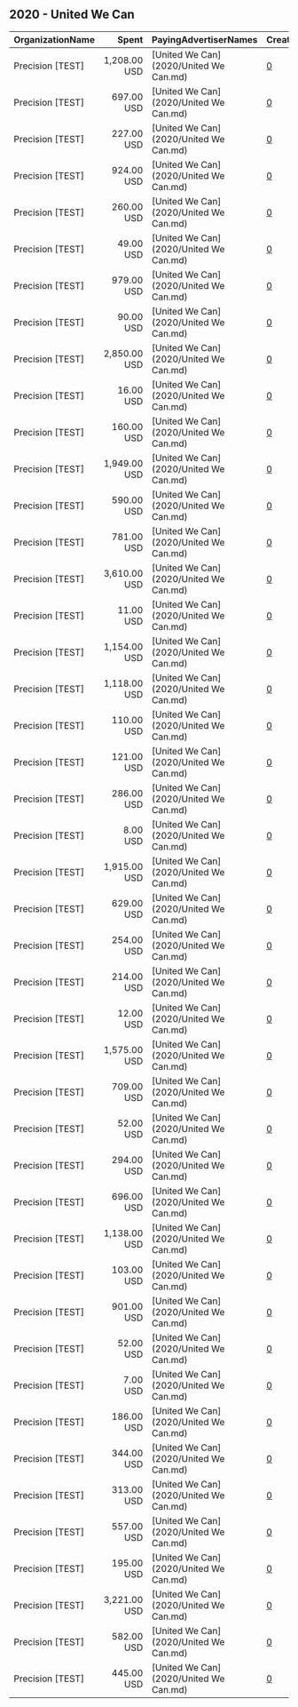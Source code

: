 ## 2020 - United We Can 
|OrganizationName|Spent|PayingAdvertiserNames|CreativeUrls|Impressions|Genders|AgeBrackets|CountryCodes|BillingAddresses|CandidateBallotInformation|
|:---|---:|:---|:---|---:|:---|:---|:---|:---|:---|
|Precision [TEST]|1,208.00 USD|[United We Can](2020/United We Can.md)|[0](https://www.snap.com/political-ads/asset/ba11f9abfaa71d4eea10e3a7804eba33b8f74542ccee81561c79c34412ff006a?mediaType=mp4)|622,569||18+|united states|"1121 14th Street NW Suite 700,Washington,20005,US"|Georgia Runoff|
|Precision [TEST]|697.00 USD|[United We Can](2020/United We Can.md)|[0](https://www.snap.com/political-ads/asset/1cc45f399ccb1f7c883bd89545a68c1475aa9687070a7cfa8ebffa6c532f0b06?mediaType=mp4)|42,306||18+|united states|"1121 14th Street NW Suite 700,Washington,20005,US"|Georgia Runoff|
|Precision [TEST]|227.00 USD|[United We Can](2020/United We Can.md)|[0](https://www.snap.com/political-ads/asset/088080df6db161c04d8dde0ba2ae88e5b4248c04624349ffc2d52d191b5d58c5?mediaType=mp4)|127,951||17-24|united states|"1121 14th Street NW Suite 700,Washington,20005,US"||
|Precision [TEST]|924.00 USD|[United We Can](2020/United We Can.md)|[0](https://www.snap.com/political-ads/asset/1353b715d10e414e13a23fa83bf9dceb98001f71b054aaac191e0e7e4dfbb56d?mediaType=jpg)|137,222||17-24|united states|"1121 14th Street NW Suite 700,Washington,20005,US"||
|Precision [TEST]|260.00 USD|[United We Can](2020/United We Can.md)|[0](https://www.snap.com/political-ads/asset/9cb0c31075c0f2db441bcff8d47ec79b13cfd7355f180ea0929db4a384a4d1e0?mediaType=mp4)|104,337||18+|united states|"1121 14th Street NW Suite 700,Washington,20005,US"|Georgia Runoff|
|Precision [TEST]|49.00 USD|[United We Can](2020/United We Can.md)|[0](https://www.snap.com/political-ads/asset/136f8b0782bb9547e5b661953be9f0c5be3ff982eda5e2cc3c3226b37abc2fd8?mediaType=mp4)|4,945||18+|united states|"1121 14th Street NW Suite 700,Washington,20005,US"|Georgia Runoff|
|Precision [TEST]|979.00 USD|[United We Can](2020/United We Can.md)|[0](https://www.snap.com/political-ads/asset/24723eecbf1bbb7116dd75f2c9a7c22eeed0d7cdf1027b09972ca5c506c5fa4f?mediaType=mp4)|91,587||18+|united states|"1121 14th Street NW Suite 700,Washington,20005,US"|Georgia Runoff|
|Precision [TEST]|90.00 USD|[United We Can](2020/United We Can.md)|[0](https://www.snap.com/political-ads/asset/ab0e8f232bbff6f228f64b67b6d9b7faa2e69e122a65ac44524730ba6be0948f?mediaType=mp4)|6,186||18+|united states|"1121 14th Street NW Suite 700,Washington,20005,US"|Georgia Runoff|
|Precision [TEST]|2,850.00 USD|[United We Can](2020/United We Can.md)|[0](https://www.snap.com/political-ads/asset/cceb978716fa588ff306ab70dad0774932a3342d8fd6c89fd512e86fc05fd0e4?mediaType=mp4)|197,951||18+|united states|"1121 14th Street NW Suite 700,Washington,20005,US"|Georgia Runoff|
|Precision [TEST]|16.00 USD|[United We Can](2020/United We Can.md)|[0](https://www.snap.com/political-ads/asset/108137fe50bb3c36a90633792fbee3a369e98dd8737c7b0da70d21a338373c4c?mediaType=mp4)|1,688||18+|united states|"1121 14th Street NW Suite 700,Washington,20005,US"|Georgia Runoff|
|Precision [TEST]|160.00 USD|[United We Can](2020/United We Can.md)|[0](https://www.snap.com/political-ads/asset/1c3b1c92888d2105e2e2660183027bab747e8a683f205b27f9c8dbabee29f536?mediaType=mp4)|31,935||18+|united states|"1121 14th Street NW Suite 700,Washington,20005,US"|Georgia Runoff|
|Precision [TEST]|1,949.00 USD|[United We Can](2020/United We Can.md)|[0](https://www.snap.com/political-ads/asset/74d276d1f5f6b4d6996c0581f926ef6c78410bbd357e257b7122793d138d530b?mediaType=mp4)|266,031||17-24|united states|"1121 14th Street NW Suite 700,Washington,20005,US"||
|Precision [TEST]|590.00 USD|[United We Can](2020/United We Can.md)|[0](https://www.snap.com/political-ads/asset/52f58b7bb0ad61b0dc67dd811d63a872b2764aabdae75f424335e608c491b806?mediaType=mp4)|36,880||18+|united states|"1121 14th Street NW Suite 700,Washington,20005,US"|Georgia Runoff|
|Precision [TEST]|781.00 USD|[United We Can](2020/United We Can.md)|[0](https://www.snap.com/political-ads/asset/5ccb5ec953325fcaa417b4dfd5b1c5c21ae1d4fd9c447f734531ce6e118309e7?mediaType=mp4)|76,327||18+|united states|"1121 14th Street NW Suite 700,Washington,20005,US"|Georgia Runoff|
|Precision [TEST]|3,610.00 USD|[United We Can](2020/United We Can.md)|[0](https://www.snap.com/political-ads/asset/5970a3d5b5f349fd00dfbc87deb8cadf4414da2df971979af4bf148e3af7f738?mediaType=mp4)|305,689||18+|united states|"1121 14th Street NW Suite 700,Washington,20005,US"|Georgia Runoff|
|Precision [TEST]|11.00 USD|[United We Can](2020/United We Can.md)|[0](https://www.snap.com/political-ads/asset/712188baf2f1c42f0ac10405eaea8fb32cf45a2d6a6e39800ed1276521329721?mediaType=mp4)|1,051||18+|united states|"1121 14th Street NW Suite 700,Washington,20005,US"|Georgia Runoff|
|Precision [TEST]|1,154.00 USD|[United We Can](2020/United We Can.md)|[0](https://www.snap.com/political-ads/asset/f552328e6c7ac36769b424b986539fbc488f0c6cd32f410386b410750629ff21?mediaType=mp4)|153,536||17-24|united states|"1121 14th Street NW Suite 700,Washington,20005,US"||
|Precision [TEST]|1,118.00 USD|[United We Can](2020/United We Can.md)|[0](https://www.snap.com/political-ads/asset/d1d738cdb7d39bcb6fb2f79e1eb15129f96303b4fb359e6b4fdcdcdb222e1d9c?mediaType=mp4)|75,236||18+|united states|"1121 14th Street NW Suite 700,Washington,20005,US"|Georgia Runoff|
|Precision [TEST]|110.00 USD|[United We Can](2020/United We Can.md)|[0](https://www.snap.com/political-ads/asset/531ac1b8214a9fbe22f09fcf84878acd99e65e42ba7f55170bc367e1581b3440?mediaType=mp4)|21,742||18+|united states|"1121 14th Street NW Suite 700,Washington,20005,US"|Georgia Runoff|
|Precision [TEST]|121.00 USD|[United We Can](2020/United We Can.md)|[0](https://www.snap.com/political-ads/asset/5ccb5ec953325fcaa417b4dfd5b1c5c21ae1d4fd9c447f734531ce6e118309e7?mediaType=mp4)|15,200||18+|united states|"1121 14th Street NW Suite 700,Washington,20005,US"|Georgia Runoff|
|Precision [TEST]|286.00 USD|[United We Can](2020/United We Can.md)|[0](https://www.snap.com/political-ads/asset/d6a3cc96d5bdcd0cd0fb1048635f01e119622e436e8b4f52a5045e065343a695?mediaType=mp4)|136,685||18+|united states|"1121 14th Street NW Suite 700,Washington,20005,US"|Georgia Runoff|
|Precision [TEST]|8.00 USD|[United We Can](2020/United We Can.md)|[0](https://www.snap.com/political-ads/asset/24723eecbf1bbb7116dd75f2c9a7c22eeed0d7cdf1027b09972ca5c506c5fa4f?mediaType=mp4)|882||18+|united states|"1121 14th Street NW Suite 700,Washington,20005,US"|Georgia Runoff|
|Precision [TEST]|1,915.00 USD|[United We Can](2020/United We Can.md)|[0](https://www.snap.com/political-ads/asset/93fbc2329be5d0e17eed6cd3dfd41bd1528da9aae5cfdb2f3afa3c682e6214b3?mediaType=jpg)|298,705||17-24|united states|"1121 14th Street NW Suite 700,Washington,20005,US"||
|Precision [TEST]|629.00 USD|[United We Can](2020/United We Can.md)|[0](https://www.snap.com/political-ads/asset/15921efb07b03e1d6a3806959abe2d38d22b953ce2ce21436197737b9f80c132?mediaType=mp4)|315,677||18+|united states|"1121 14th Street NW Suite 700,Washington,20005,US"|Georgia Runoff|
|Precision [TEST]|254.00 USD|[United We Can](2020/United We Can.md)|[0](https://www.snap.com/political-ads/asset/2de08ecec4baed723d689b15731977d57d5a3938b5385a1b6abc77429531332b?mediaType=mp4)|52,506||18+|united states|"1121 14th Street NW Suite 700,Washington,20005,US"|Georgia Runoff|
|Precision [TEST]|214.00 USD|[United We Can](2020/United We Can.md)|[0](https://www.snap.com/political-ads/asset/ba42a8b4211cc2ce7e7fadeee558cbf832b16313017ec0ff2f24e4134ec36368?mediaType=mp4)|47,734||18+|united states|"1121 14th Street NW Suite 700,Washington,20005,US"|Georgia Runoff|
|Precision [TEST]|12.00 USD|[United We Can](2020/United We Can.md)|[0](https://www.snap.com/political-ads/asset/545228fc51df44e0be6e9ca42c5ede22b15c92b8b8d05528249e8824bd49fee7?mediaType=mp4)|1,112||18+|united states|"1121 14th Street NW Suite 700,Washington,20005,US"|Georgia Runoff|
|Precision [TEST]|1,575.00 USD|[United We Can](2020/United We Can.md)|[0](https://www.snap.com/political-ads/asset/42c0c5a79baae33ac1188a33683ad8509112c6cf418cc4e101986bc80ee3fd8e?mediaType=jpg)|225,465||17-24|united states|"1121 14th Street NW Suite 700,Washington,20005,US"||
|Precision [TEST]|709.00 USD|[United We Can](2020/United We Can.md)|[0](https://www.snap.com/political-ads/asset/1a7f44098f381a384f3ac1aab6a7628cffb1884636465fafb7230d77144fad55?mediaType=jpg)|422,687||17-24|united states|"1121 14th Street NW Suite 700,Washington,20005,US"||
|Precision [TEST]|52.00 USD|[United We Can](2020/United We Can.md)|[0](https://www.snap.com/political-ads/asset/712188baf2f1c42f0ac10405eaea8fb32cf45a2d6a6e39800ed1276521329721?mediaType=mp4)|3,936||18+|united states|"1121 14th Street NW Suite 700,Washington,20005,US"|Georgia Runoff|
|Precision [TEST]|294.00 USD|[United We Can](2020/United We Can.md)|[0](https://www.snap.com/political-ads/asset/cefda1e05cbb4828489c7f3dcb8b80171d04757ccf6018207dcfd0bee4cd5ba9?mediaType=mp4)|147,428||18+|united states|"1121 14th Street NW Suite 700,Washington,20005,US"|Georgia Runoff|
|Precision [TEST]|696.00 USD|[United We Can](2020/United We Can.md)|[0](https://www.snap.com/political-ads/asset/9de4aa0763cb3d6ac2b345d5e871e9e93ad5e1da482ff5ce65895a3e8808ddb9?mediaType=mp4)|436,816||17-24|united states|"1121 14th Street NW Suite 700,Washington,20005,US"||
|Precision [TEST]|1,138.00 USD|[United We Can](2020/United We Can.md)|[0](https://www.snap.com/political-ads/asset/aff248021c6f0494b091c72c73824b03a28f57f3c9c3210717937975eec6608d?mediaType=mp4)|638,544||18+|united states|"1121 14th Street NW Suite 700,Washington,20005,US"|Georgia Runoff|
|Precision [TEST]|103.00 USD|[United We Can](2020/United We Can.md)|[0](https://www.snap.com/political-ads/asset/ca8273fd61aac447a13e683e9108319c64cf46116f27e63c2883f873f395f1ad?mediaType=mp4)|19,815||18+|united states|"1121 14th Street NW Suite 700,Washington,20005,US"|Georgia Runoff|
|Precision [TEST]|901.00 USD|[United We Can](2020/United We Can.md)|[0](https://www.snap.com/political-ads/asset/6b72db67c82ff388f9ec67c606df1983a0a6a0d42453b619c63384053087894b?mediaType=jpg)|145,719||17-24|united states|"1121 14th Street NW Suite 700,Washington,20005,US"||
|Precision [TEST]|52.00 USD|[United We Can](2020/United We Can.md)|[0](https://www.snap.com/political-ads/asset/70a65516d9eb30f116cd8840161918fb1ef301bfeec582d9e5cb46f7ba6526cf?mediaType=mp4)|5,749||18+|united states|"1121 14th Street NW Suite 700,Washington,20005,US"|Georgia Runoff|
|Precision [TEST]|7.00 USD|[United We Can](2020/United We Can.md)|[0](https://www.snap.com/political-ads/asset/ea69e750813e8cf1ab03ad1bed6e5aa650b4601eeaf3107c23c55de47b19c0b6?mediaType=mp4)|767||18+|united states|"1121 14th Street NW Suite 700,Washington,20005,US"|Georgia Runoff|
|Precision [TEST]|186.00 USD|[United We Can](2020/United We Can.md)|[0](https://www.snap.com/political-ads/asset/14c86f9278e90f7f436fa006838b10eb6d25c755f8872ec5138d66aa7adc4357?mediaType=mp4)|38,000||18+|united states|"1121 14th Street NW Suite 700,Washington,20005,US"|Georgia Runoff|
|Precision [TEST]|344.00 USD|[United We Can](2020/United We Can.md)|[0](https://www.snap.com/political-ads/asset/d1d738cdb7d39bcb6fb2f79e1eb15129f96303b4fb359e6b4fdcdcdb222e1d9c?mediaType=mp4)|38,460||18+|united states|"1121 14th Street NW Suite 700,Washington,20005,US"|Georgia Runoff|
|Precision [TEST]|313.00 USD|[United We Can](2020/United We Can.md)|[0](https://www.snap.com/political-ads/asset/c3bc5556c0751bc0ff3a4c8ff333853272a988b4d531d8da448df25f69c4b093?mediaType=jpg)|177,379||17-24|united states|"1121 14th Street NW Suite 700,Washington,20005,US"||
|Precision [TEST]|557.00 USD|[United We Can](2020/United We Can.md)|[0](https://www.snap.com/political-ads/asset/62e372efe6dafad72cf905eabd47966ac6a397b0fb543149c1cb56b25392100e?mediaType=jpg)|300,953||17-24|united states|"1121 14th Street NW Suite 700,Washington,20005,US"||
|Precision [TEST]|195.00 USD|[United We Can](2020/United We Can.md)|[0](https://www.snap.com/political-ads/asset/70a65516d9eb30f116cd8840161918fb1ef301bfeec582d9e5cb46f7ba6526cf?mediaType=mp4)|13,518||18+|united states|"1121 14th Street NW Suite 700,Washington,20005,US"|Georgia Runoff|
|Precision [TEST]|3,221.00 USD|[United We Can](2020/United We Can.md)|[0](https://www.snap.com/political-ads/asset/7156aaf5f3eae50cfd159236013d76b18074f33c640d151852ba1d37f2e11e9e?mediaType=jpg)|1,870,071||17-24|united states|"1121 14th Street NW Suite 700,Washington,20005,US"||
|Precision [TEST]|582.00 USD|[United We Can](2020/United We Can.md)|[0](https://www.snap.com/political-ads/asset/45fee2d267dbb2179073074434f30f24637413eb40f70d2ad3b0840b1c3e358f?mediaType=jpg)|85,115||17-24|united states|"1121 14th Street NW Suite 700,Washington,20005,US"||
|Precision [TEST]|445.00 USD|[United We Can](2020/United We Can.md)|[0](https://www.snap.com/political-ads/asset/8c1eff8854b5e95daa0ab136317ba2c1df930bd81d8dbd7139a8f28cf1a03eb2?mediaType=mp4)|23,740||18+|united states|"1121 14th Street NW Suite 700,Washington,20005,US"|Georgia Runoff|
